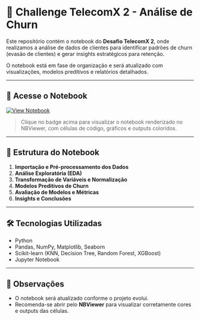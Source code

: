 # 🚀 Challenge TelecomX 2 - Análise de Churn

Este repositório contém o notebook do **Desafio TelecomX 2**, onde realizamos a análise de dados de clientes para identificar padrões de churn (evasão de clientes) e gerar insights estratégicos para retenção.

O notebook está em fase de organização e será atualizado com visualizações, modelos preditivos e relatórios detalhados.

---

## 🔗 Acesse o Notebook

[![View Notebook](https://img.shields.io/badge/View-Notebook-orange)](https://nbviewer.org/github/mstephanimelo/Challenge_TelecomX_2_BR/blob/main/Challenge_TelecomX_2_BR.ipynb)

> Clique no badge acima para visualizar o notebook renderizado no NBViewer, com células de código, gráficos e outputs coloridos.

---

## 📂 Estrutura do Notebook

1. **Importação e Pré-processamento dos Dados**
2. **Análise Exploratória (EDA)**
3. **Transformação de Variáveis e Normalização**
4. **Modelos Preditivos de Churn**
5. **Avaliação de Modelos e Métricas**
6. **Insights e Conclusões**

---

## 🛠️ Tecnologias Utilizadas

- Python
- Pandas, NumPy, Matplotlib, Seaborn
- Scikit-learn (KNN, Decision Tree, Random Forest, XGBoost)
- Jupyter Notebook

---

## 📌 Observações

- O notebook será atualizado conforme o projeto evolui.
- Recomenda-se abrir pelo **NBViewer** para visualizar corretamente cores e outputs das células.
